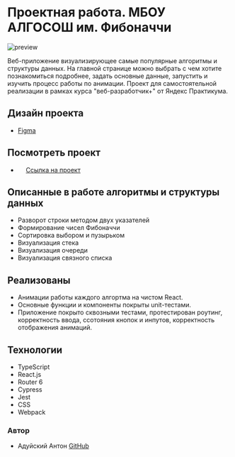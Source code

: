 # Проектная работа. МБОУ АЛГОСОШ им. Фибоначчи

![preview](README_static/preview.png)

Веб-приложение визуализирующее самые популярные алгоритмы и структуры данных. На главной странице можно выбрать с чем хотите познакомиться подробнее, задать основные данные, запустить и изучить процесс работы по анимации. Проект для самостоятельной реализации в рамках курса "веб-разработчик+" от Яндекс Практикума.

## Дизайн проекта

* [Figma](https://www.figma.com/file/RIkypcTQN5d37g7RRTFid0/Algososh_external_link?node-id=0%3A1)

## Посмотреть проект

* &emsp; [Ссылка на проект](https://AntonAduisky.github.io/algososh/)

## Описанные в работе алгоритмы и структуры данных

* Разворот строки методом двух указателей
* Формирование чисел Фибоначчи
* Сортировка выбором и пузырьком
* Визуализация стека
* Визуализация очереди
* Визуализация связного списка

## Реализованы

* Анимации работы каждого алгортма на чистом React.
* Основные функции и компоненты покрыты unit-тестами.
* Приложение покрыто сквозными тестами, протестирован роутинг, корректность ввода, ссотояния кнопок и инпутов, корректность отображения анимаций.

## Технологии

* TypeScript
* React.js
* Router 6
* Cypress
* Jest
* CSS
* Webpack

### Автор

* Адуйский Антон [GitHub](https://github.com/AntonAduisky)
